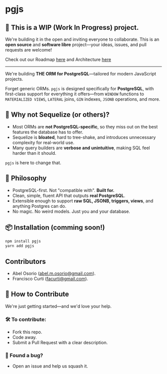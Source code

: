 # pgjs

## 🚧 **This is a WIP (Work In Progress) project.**  

We're building it in the open and inviting everyone to collaborate.
This is an **open source** and **software libre** project—your ideas, issues, and pull requests are welcome!

Check out our Roadmap [here](ROADMAP.md) and Architecture [here](architecture.md)

---

We're building **THE ORM for PostgreSQL**—tailored for modern JavaScript projects.

Forget generic ORMs. `pgjs` is designed specifically for **PostgreSQL**, with first-class support for everything it offers—from `WINDOW` functions to `MATERIALIZED VIEWS`, `LATERAL` joins, `GIN` indexes, `JSONB` operations, and more.

## 🚫 Why not Sequelize (or others)?

- Most ORMs are **not PostgreSQL-specific**, so they miss out on the best features the database has to offer.
- Sequelize is **bloated**, hard to tree-shake, and introduces unnecessary complexity for real-world use.
- Many query builders are **verbose and unintuitive**, making SQL feel harder than it should.

`pgjs` is here to change that.

## 🚀 Philosophy

- PostgreSQL-first. Not "compatible with". **Built for.**
- Clean, simple, fluent API that outputs **real PostgreSQL**.
- Extensible enough to support **raw SQL, JSONB, triggers, views**, and anything Postgres can do.
- No magic. No weird models. Just you and your database.

## 📦 Installation (comming soon!)

```bash
npm install pgjs
yarn add pgjs
```

## Contributors

- Abel Osorio (abel.m.osorio@gmail.com).
- Francisco Curti (facurti@gmail.com).

## 🙌 How to Contribute

We're just getting started—and we'd love your help.

### 🛠️ To contribute:

- Fork this repo.
- Code away.
- Submit a Pull Request with a clear description.

### 🐞 Found a bug?

- Open an issue and help us squash it.
